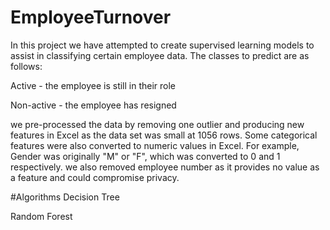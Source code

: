 # EmployeeTurnover

In this project we have attempted to create supervised learning models to assist in classifying certain employee data. The classes to predict are as follows:

Active - the employee is still in their role

Non-active - the employee has resigned

we pre-processed the data by removing one outlier and producing new features in Excel as the data set was small at 1056 rows. Some categorical features were also converted to numeric values in Excel. For example, Gender was originally "M" or "F", which was converted to 0 and 1 respectively. we also removed employee number as it provides no value as a feature and could compromise privacy.

#Algorithms
Decision Tree

Random Forest

